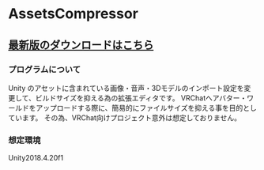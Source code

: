 # AssetsCompressor
<H2><a href="https://github.com/AoiKamishiro/UnityCustomEditor_AssetsCompressor/releases">最新版のダウンロードはこちら</a></H2>
<H3>プログラムについて</H3>
Unity のアセットに含まれている画像・音声・3Dモデルのインポート設定を変更して、ビルドサイズを抑える為の拡張エディタです。
VRChatへアバター・ワールドをアップロードする際に、簡易的にファイルサイズを抑える事を目的としています。
その為、VRChat向けプロジェクト意外は想定しておりません。
<H3>想定環境</H3>
Unity2018.4.20f1
